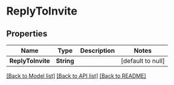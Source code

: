 # ReplyToInvite
## Properties

| Name | Type | Description | Notes |
|------------ | ------------- | ------------- | -------------|
| **ReplyToInvite** | **String** |  | [default to null] |

[[Back to Model list]](../README.md#documentation-for-models) [[Back to API list]](../README.md#documentation-for-api-endpoints) [[Back to README]](../README.md)

